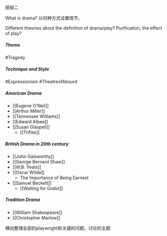 层级二


What is drama?
以何种方式设置情节，

Different theories about the definition of drama/play?
Purification, the effect of play?


##### Theme

#Tragedy



##### Technique and Style
#Expressionism
#TheatreofAbsurd

##### American Drama
- [[Eugene O'Neil]]
- [[Arthur Miller]]
- [[Tennessee Williams]]
- [[Edward Albee]]
- [[Susan Glaspell]]
	- [[Trifles]]
##### British Drama in 20th century
-  [[John Galsworthy]]
-  [[George Bernard Shaw]]
-  [[W.B. Yeats]]
-  [[Oscar Wilde]] 
	- The Importance of Being Earnest
-  [[Samuel Beckett]]
	- [[Waiting for Godot]]


##### Tradition Drama
- [[William Shakespeare]]
- [[Christopher Marlow]]


横向整理全部的playwright和关键的问题，讨论的主题
